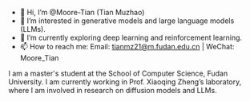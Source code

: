- 👋 Hi, I’m @Moore-Tian (Tian Muzhao)
- 👀 I’m interested in generative models and large language models (LLMs).
- 🌱 I’m currently exploring deep learning and reinforcement learning.
- 📫 How to reach me: Email: [tianmz21@m.fudan.edu.cn](mailto:tianmz21@m.fudan.edu.cn) | WeChat: Moore_Tian

I am a master's student at the School of Computer Science, Fudan University. I am currently working in Prof. Xiaoqing Zheng’s laboratory, where I am involved in research on diffusion models and LLMs.
